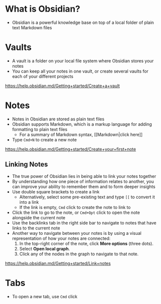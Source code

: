 # What is Obsidian?
- Obsidian is a powerful knowledge base on top of a local folder of plain text Markdown files


# Vaults

- A vault is a folder on your local file system where Obsidian stores your notes
- You can keep all your notes in one vault, or create several vaults for each of your different projects

https://help.obsidian.md/Getting+started/Create+a+vault


# Notes

- Notes in Obsidian are stored as plain text files
- Obsidian supports Markdown, which is a markup language for adding formatting to plain text files
	- For a summary of Markdown syntax, [[Markdown|click here]]
- Type `Cmd+N` to create a new note

https://help.obsidian.md/Getting+started/Create+your+first+note


## Linking Notes

- The true power of Obsidian lies in being able to link your notes together
- By understanding how one piece of information relates to another, you can improve your ability to remember them and to form deeper insights
- Use double square brackets to create a link
	- Alternatively, select some pre-existing text and type `[[` to convert it into a link
	- If the link is empty, `Cmd` click to create the note to link to
- Click the link to go to the note, or `Cmd+Opt` click to open the note alongside the current note 
- Use the backlinks tab in the right side bar to navigate to notes that have links to the current note
- Another way to navigate between your notes is by using a visual representation of how your notes are connected:
	1.  In the top-right corner of the note, click **More options** (three dots).
	2.  Select **Open local graph**.
	3.  Click any of the nodes in the graph to navigate to that note.

https://help.obsidian.md/Getting+started/Link+notes


# Tabs

- To open a new tab, use `Cmd` click